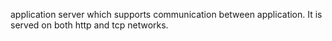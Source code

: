 application server which supports communication between application.
It is served on both http and tcp networks.
